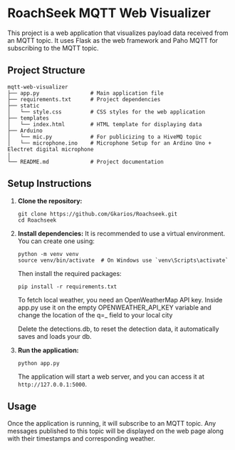 # RoachSeek MQTT Web Visualizer

This project is a web application that visualizes payload data received from an MQTT topic. It uses Flask as the web framework and Paho MQTT for subscribing to the MQTT topic.

## Project Structure

```
mqtt-web-visualizer
├── app.py                # Main application file
├── requirements.txt      # Project dependencies
├── static
│   └── style.css         # CSS styles for the web application
├── templates
│   └── index.html        # HTML template for displaying data
├── Arduino
│   └── mic.py            # For publicizing to a HiveMQ topic
│   └── microphone.ino    # Microphone Setup for an Ardino Uno + Electret digital microphone
│
└── README.md             # Project documentation
```

## Setup Instructions

1. **Clone the repository:**
   ```
   git clone https://github.com/Gkarios/Roachseek.git
   cd Roachseek
   ```

2. **Install dependencies:**
   It is recommended to use a virtual environment. You can create one using:
   ```
   python -m venv venv
   source venv/bin/activate  # On Windows use `venv\Scripts\activate`
   ```
   Then install the required packages:
   ```
   pip install -r requirements.txt

    ```
   To fetch local weather, you need an OpenWeatherMap API key. Inside app.py use it on the empty OPENWEATHER_API_KEY variable and change the location of the q=_ field to your local city

   Delete the detections.db, to reset the detection data, it automatically saves and loads your db.
   

3. **Run the application:**
   ```
   python app.py
   ```
   The application will start a web server, and you can access it at `http://127.0.0.1:5000`.

## Usage

Once the application is running, it will subscribe to an MQTT topic. Any messages published to this topic will be displayed on the web page along with their timestamps and corresponding weather.
